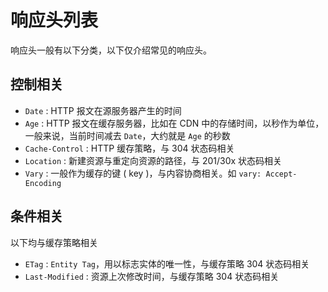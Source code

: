 # 响应头列表

响应头一般有以下分类，以下仅介绍常见的响应头。

## 控制相关

- `Date` : HTTP 报文在源服务器产生的时间
- `Age` : HTTP 报文在缓存服务器，比如在 CDN 中的存储时间，以秒作为单位，一般来说，当前时间减去 `Date`，大约就是 `Age` 的秒数
- `Cache-Control` : HTTP 缓存策略，与 304 状态码相关
- `Location` : 新建资源与重定向资源的路径，与 201/30x 状态码相关
- `Vary` : 一般作为缓存的键 ( key )，与内容协商相关。如 `vary: Accept-Encoding`

## 条件相关

以下均与缓存策略相关

- `ETag` : `Entity Tag`，用以标志实体的唯一性，与缓存策略 304 状态码相关
- `Last-Modified` : 资源上次修改时间，与缓存策略 304 状态码相关
